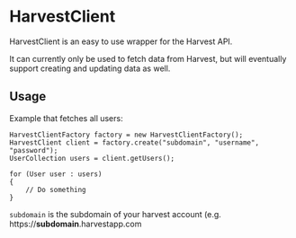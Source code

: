 # HarvestClient

HarvestClient is an easy to use wrapper for the Harvest API.

It can currently only be used to fetch data from Harvest,
but will eventually support creating and updating data as well.

## Usage

Example that fetches all users:

    HarvestClientFactory factory = new HarvestClientFactory();
    HarvestClient client = factory.create("subdomain", "username", "password");
    UserCollection users = client.getUsers();

    for (User user : users)
    {
        // Do something
    }

`subdomain` is the subdomain of your harvest account (e.g. https://**subdomain**.harvestapp.com